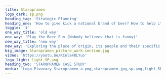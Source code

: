 ```yaml
---
title: Staropramen
logo_dark: sp.png
heading_tag: 'Strategic Planning'
heading_one: 'How to give kick a national brand of beer? How to help it grow?'
toggle: '1'
one_way_title: 'old way'
one_way: 'Play the Beer Fun (Nobody believes that is funny)'
new_way_title: 'new way'
new_way: 'Exploring the place of origin, its people and their specific way of life.'
big_image: Staropramen_picture_work-section.jpg
video: 'https://youtu.be/KCela48LYuo'
logo_light: light_SP.png
heading_two: 'STAROPRAMEN CASE STUDY'
media: 'Logo_Pivovary Staropramen-a.png,staropramen.jpg,sp.png,light_SP.png,Staropramen_picture_work-section.jpg'
---
```



